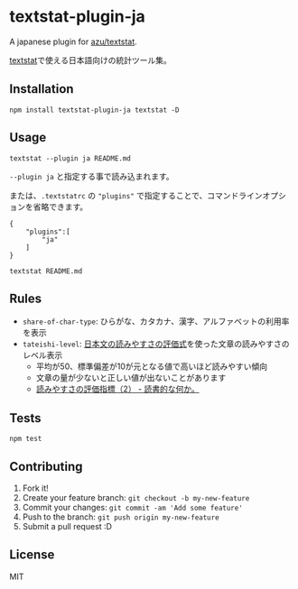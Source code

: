 # textstat-plugin-ja

A japanese plugin for [azu/textstat](https://github.com/azu/textstat "azu/textstat").

[textstat](https://github.com/azu/textstat "azu/textstat")で使える日本語向けの統計ツール集。

## Installation

    npm install textstat-plugin-ja textstat -D

## Usage

    textstat --plugin ja README.md
    
`--plugin ja` と指定する事で読み込まれます。


または、`.textstatrc` の `"plugins"` で指定することで、コマンドラインオプションを省略できます。

```
{
    "plugins":[
        "ja"
    ]
}
```

    textstat README.md

## Rules

- `share-of-char-type`: ひらがな、カタカナ、漢字、アルファベットの利用率を表示
- `tateishi-level`: [日本文の読みやすさの評価式](https://ipsj.ixsq.nii.ac.jp/ej/?action=pages_view_main&active_action=repository_view_main_item_detail&item_id=37773&item_no=1&page_id=13&block_id=8 "日本文の読みやすさの評価式")を使った文章の読みやすさのレベル表示
    - 平均が50、標準偏差が10が元となる値で高いほど読みやすい傾向
    - 文章の量が少ないと正しい値が出ないことがあります
    - [読みやすさの評価指標（2） - 読書的な何か。](http://doksyo-tek.hatenablog.com/entry/2015/05/19/104050 "読みやすさの評価指標（2） - 読書的な何か。")

## Tests

    npm test

## Contributing

1. Fork it!
2. Create your feature branch: `git checkout -b my-new-feature`
3. Commit your changes: `git commit -am 'Add some feature'`
4. Push to the branch: `git push origin my-new-feature`
5. Submit a pull request :D

## License

MIT